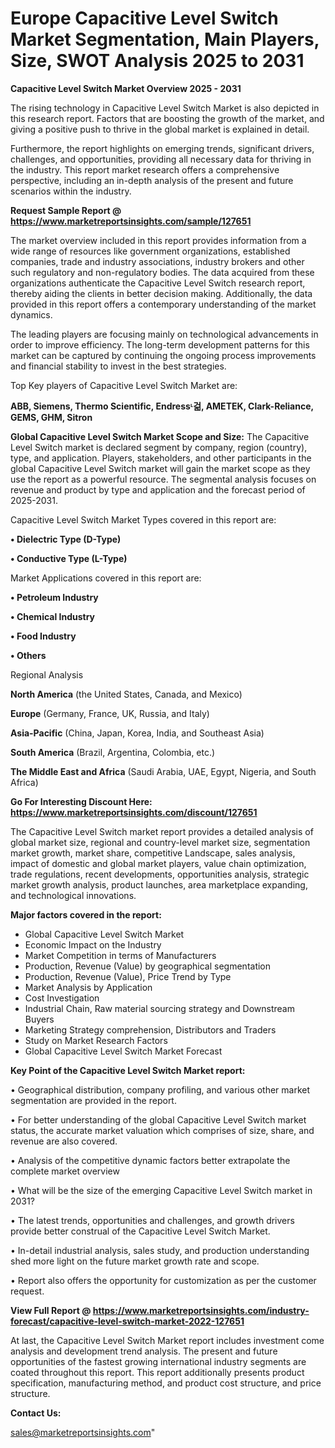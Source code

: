  # Europe Capacitive Level Switch Market Segmentation, Main Players, Size, SWOT Analysis 2025 to 2031

<Strong> Capacitive Level Switch Market Overview 2025 - 2031</strong>

The rising technology in Capacitive Level Switch Market is also depicted in this research report. Factors that are boosting the growth of the market, and giving a positive push to thrive in the global market is explained in detail.

Furthermore, the report highlights on emerging trends, significant drivers, challenges, and opportunities, providing all necessary data for thriving in the industry. This report market research offers a comprehensive perspective, including an in-depth analysis of the present and future scenarios within the industry.

<strong>Request Sample Report @ <a href=https://www.marketreportsinsights.com/sample/127651>https://www.marketreportsinsights.com/sample/127651</a></strong>

The market overview included in this report provides information from a wide range of resources like government organizations, established companies, trade and industry associations, industry brokers and other such regulatory and non-regulatory bodies. The data acquired from these organizations authenticate the Capacitive Level Switch research report, thereby aiding the clients in better decision making. Additionally, the data provided in this report offers a contemporary understanding of the market dynamics.

The leading players are focusing mainly on technological advancements in order to improve efficiency. The long-term development patterns for this market can be captured by continuing the ongoing process improvements and financial stability to invest in the best strategies.

Top Key players of Capacitive Level Switch Market are:

<strong>ABB, Siemens, Thermo Scientific, Endressᶫ걺, AMETEK, Clark-Reliance, GEMS, GHM, Sitron</strong>

<strong><b>Global Capacitive Level Switch Market Scope and Size:</b></strong>
The Capacitive Level Switch market is declared segment by company, region (country), type, and application. Players, stakeholders, and other participants in the global Capacitive Level Switch market will gain the market scope as they use the report as a powerful resource. The segmental analysis focuses on revenue and product by type and application and the forecast period of 2025-2031.

Capacitive Level Switch Market Types covered in this report are:

<strong>• Dielectric Type (D-Type)

• Conductive Type (L-Type)</strong>

Market Applications covered in this report are:

<strong>• Petroleum Industry

• Chemical Industry

• Food Industry

• Others</strong> 

Regional Analysis

<strong>North America</strong> (the United States, Canada, and Mexico)

<strong>Europe</strong> (Germany, France, UK, Russia, and Italy)

<strong>Asia-Pacific</strong> (China, Japan, Korea, India, and Southeast Asia)

<strong>South America</strong> (Brazil, Argentina, Colombia, etc.)

<strong>The Middle East and Africa</strong> (Saudi Arabia, UAE, Egypt, Nigeria, and South Africa)

<strong>Go For Interesting Discount Here: <a href=https://www.marketreportsinsights.com/discount/127651>https://www.marketreportsinsights.com/discount/127651</a></strong>

The Capacitive Level Switch market report provides a detailed analysis of global market size, regional and country-level market size, segmentation market growth, market share, competitive Landscape, sales analysis, impact of domestic and global market players, value chain optimization, trade regulations, recent developments, opportunities analysis, strategic market growth analysis, product launches, area marketplace expanding, and technological innovations.

<strong><b>Major factors covered in the report:</b></strong>
<ul>
  <li>Global Capacitive Level Switch Market </li>
  <li>Economic Impact on the Industry</li>
  <li>Market Competition in terms of Manufacturers</li>
  <li>Production, Revenue (Value) by geographical segmentation</li>
  <li>Production, Revenue (Value), Price Trend by Type</li>
  <li>Market Analysis by Application</li>
  <li>Cost Investigation</li>
  <li>Industrial Chain, Raw material sourcing strategy and Downstream Buyers</li>
  <li>Marketing Strategy comprehension, Distributors and Traders</li>
  <li>Study on Market Research Factors</li>
  <li>Global Capacitive Level Switch Market Forecast</li>
</ul>

<strong><b>Key Point of the Capacitive Level Switch Market report:</b></strong>

• Geographical distribution, company profiling, and various other market segmentation are provided in the report.

• For better understanding of the global Capacitive Level Switch market status, the accurate market valuation which comprises of size, share, and revenue are also covered.

• Analysis of the competitive dynamic factors better extrapolate the complete market overview

• What will be the size of the emerging Capacitive Level Switch market in 2031?

• The latest trends, opportunities and challenges, and growth drivers provide better construal of the Capacitive Level Switch Market.

• In-detail industrial analysis, sales study, and production understanding shed more light on the future market growth rate and scope.

• Report also offers the opportunity for customization as per the customer request.

<strong><b>View Full Report @ <a href=https://www.marketreportsinsights.com/industry-forecast/capacitive-level-switch-market-2022-127651>https://www.marketreportsinsights.com/industry-forecast/capacitive-level-switch-market-2022-127651</a></b></strong>


At last, the Capacitive Level Switch Market report includes investment come analysis and development trend analysis. The present and future opportunities of the fastest growing international industry segments are coated throughout this report. This report additionally presents product specification, manufacturing method, and product cost structure, and price structure.

<strong>Contact Us:</strong>

sales@marketreportsinsights.com"
